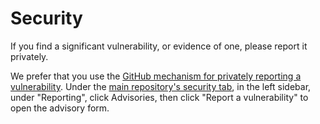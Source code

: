 # Security

If you find a significant vulnerability, or evidence of one,
please report it privately.

We prefer that you use the [GitHub mechanism for privately reporting a vulnerability](https://docs.github.com/en/code-security/security-advisories/guidance-on-reporting-and-writing/privately-reporting-a-security-vulnerability#privately-reporting-a-security-vulnerability). Under the
[main repository's security tab](https://github.com/coreinfrastructure/best-practices-badge/security), in the left sidebar, under "Reporting", click
Advisories, then click "Report a vulnerability" to open the advisory form.
